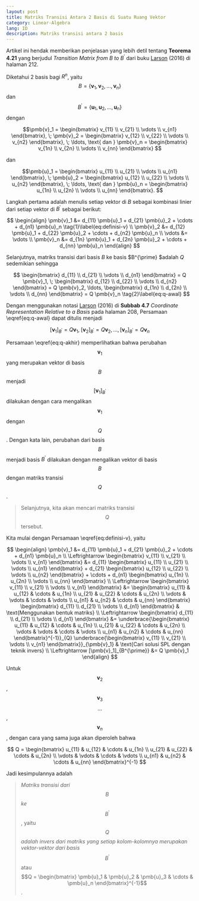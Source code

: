 ```yaml
---
layout: post
title: Matriks Transisi Antara 2 Basis di Suatu Ruang Vektor 
category: Linear-Algebra
lang: ID
description: Matriks transisi antara 2 basis
---
```


Artikel ini hendak memberikan penjelasan yang lebih detil tentang **Teorema 4.21** yang berjudul _Transition Matrix from_ $B$ _to_ $B^{\prime}$ dari buku [Larson](https://www.amazon.com/Elementary-Linear-Algebra-Ron-Larson/dp/1305658000/) (2016) di halaman 212. 

Diketahui 2 basis bagi $R^n$, yaitu 
$$ 
B = \{ \pmb{v}_1, \pmb{v}_2, \ldots, \pmb{v}_n \}  $$ dan 
$$ B^{\prime} = \{ \pmb{u}_1, \pmb{u}_2, \ldots, \pmb{u}_n \} $$ dengan

$$\pmb{v}_1 = \begin{bmatrix} v_{11} \\ 
v_{21} \\ 
\vdots \\
v_{n1} \end{bmatrix}, \; \pmb{v}_2 = \begin{bmatrix} v_{12} \\ 
v_{22} \\ 
\vdots \\
v_{n2} \end{bmatrix}, \; \ldots,  \text{ dan } \pmb{v}_n = \begin{bmatrix} v_{1n} \\ 
v_{2n} \\ 
\vdots \\
v_{nn} \end{bmatrix} $$ 

dan

$$\pmb{u}_1 = \begin{bmatrix} u_{11} \\ 
u_{21} \\ 
\vdots \\
u_{n1} \end{bmatrix}, \; \pmb{u}_2 = \begin{bmatrix} u_{12} \\ 
u_{22} \\ 
\vdots \\
u_{n2} \end{bmatrix}, \; \ldots,  \text{ dan } \pmb{u}_n = \begin{bmatrix} u_{1n} \\ 
u_{2n} \\ 
\vdots \\
u_{nn} \end{bmatrix}. $$

Langkah pertama adalah menulis setiap vektor di $B$ sebagai kombinasi linier dari setiap vektor di $B^{\prime}$ sebagai berikut:

$$
\begin{align}
	\pmb{v}_1 &= d_{11} \pmb{u}_1 + d_{21} \pmb{u}_2 + \cdots + d_{n1} \pmb{u}_n \tag{1}\label{eq:definisi-v}  \\
	\pmb{v}_2 &= d_{12} \pmb{u}_1 + d_{22} \pmb{u}_2 + \cdots + d_{n2} \pmb{u}_n \\
	   \vdots &=  \vdots \\
	\pmb{v}_n &= d_{1n} \pmb{u}_1 + d_{2n} \pmb{u}_2 + \cdots + d_{nn} \pmb{u}_n 
\end{align}
$$

Selanjutnya, matriks transisi dari basis $B$ ke basis $B^{\prime} $adalah $Q$ sedemikian sehingga

$$
	\begin{bmatrix}
		d_{11} \\
		d_{21} \\
		\vdots \\
		d_{n1} 
	\end{bmatrix} = Q \pmb{v}_1, \; 	\begin{bmatrix}
		d_{12} \\
		d_{22} \\
		\vdots \\
		d_{n2} 
	\end{bmatrix} = Q \pmb{v}_2, \ldots, \begin{bmatrix}
		d_{1n} \\
		d_{2n} \\
		\vdots \\
		d_{nn} 
	\end{bmatrix} = Q \pmb{v}_n \tag{2}\label{eq:q-awal}
$$

Dengan menggunakan notasi [Larson](https://www.amazon.com/Elementary-Linear-Algebra-Ron-Larson/dp/1305658000/) (2016) di **Subbab 4.7** _Coordinate Representation Relative to a Basis_ pada halaman 208, Persamaan \eqref{eq:q-awal} dapat ditulis menjadi

$$
	[\pmb{v}_1]_{B^{\prime}} = Q \pmb{v}_1, \; 
	[\pmb{v}_2]_{B^{\prime}} = Q \pmb{v}_2, \ldots, [\pmb{v}_n]_{B^{\prime}} = Q \pmb{v}_n \tag{3}\label{eq:q-akhir}
$$

Persamaan \eqref{eq:q-akhir} memperlihatkan bahwa perubahan $$\pmb{v}_1$$ yang merupakan vektor di basis $$B$$ menjadi $$[\pmb{v}_1]_{B^{\prime}}$$ dilakukan dengan cara mengalikan $$\pmb{v}_1$$ dengan $$Q$$. Dengan kata lain, perubahan dari basis $$B$$ menjadi basis $B^{\prime}$ dilakukan dengan mengalikan vektor di basis $$B$$ dengan matriks transisi $$Q$$.

> Selanjutnya, kita akan mencari matriks transisi $$Q$$ tersebut.    

Kita mulai dengan Persamaan \eqref{eq:definisi-v}, yaitu

$$
\begin{align}
	\pmb{v}_1 &= d_{11} \pmb{u}_1 + d_{21} \pmb{u}_2 + \cdots + d_{n1} \pmb{u}_n \\
	\Leftrightarrow  \begin{bmatrix} v_{11} \\
		v_{21}  \\
		\vdots \\
		v_{n1}  
	 \end{bmatrix} &= d_{11}  \begin{bmatrix} u_{11} \\
	 	u_{21} \\
	 	\vdots \\
	 	u_{n1}	\end{bmatrix} + d_{21}  \begin{bmatrix} u_{12} \\
	 	u_{22} \\
	 	\vdots \\
	 	u_{n2}	\end{bmatrix} + \cdots + d_{n1}  \begin{bmatrix} u_{1n} \\
	 	u_{2n} \\
	 	\vdots \\
	 	u_{nn}	\end{bmatrix} \\
	\Leftrightarrow  \begin{bmatrix} v_{11} \\
		v_{21}  \\
		\vdots \\
		v_{n1}  
	 \end{bmatrix} &= \begin{bmatrix} u_{11} & u_{12} & \cdots & u_{1n} \\
	 	u_{21} & u_{22}   & \cdots & u_{2n} \\
	 	\vdots &   \vdots & \cdots & \vdots \\
	 	u_{n1} & u_{n2}   & \cdots & u_{nn}	 	 
	 \end{bmatrix} \begin{bmatrix} 
	 	d_{11} \\
	 	d_{21} \\
	 	\vdots \\
	 	d_{n1}
	 \end{bmatrix}	& \text{Menggunakan bentuk matriks} \\
\Leftrightarrow  \begin{bmatrix} d_{11} \\
		d_{21}  \\
		\vdots \\
		d_{n1}  
	 \end{bmatrix} &= \underbrace{\begin{bmatrix} u_{11} & u_{12} & \cdots & u_{1n} \\
	 	u_{21} & u_{22}   & \cdots & u_{2n} \\
	 	\vdots &   \vdots & \cdots & \vdots \\
	 	u_{n1} & u_{n2}   & \cdots & u_{nn}	 	 
	 \end{bmatrix}^{-1}}_{Q}  \underbrace{\begin{bmatrix} 
	 	v_{11} \\
	 	v_{21} \\
	 	\vdots \\
	 	v_{n1}
	 \end{bmatrix}}_{\pmb{v}_1} & \text{Cari solusi SPL dengan teknik invers} \\
\Leftrightarrow  [\pmb{v}_1]_{B^{\prime}} &= Q \pmb{v}_1
\end{align}
$$

Untuk $$\pmb{v}_2$$, $$\pmb{v}_3$$ $$\ldots$$, $$\pmb{v}_n$$, dengan cara yang sama juga akan diperoleh bahwa

$$
	Q = \begin{bmatrix} u_{11} & u_{12} & \cdots & u_{1n} \\
	 	u_{21} & u_{22}   & \cdots & u_{2n} \\
	 	\vdots &   \vdots & \cdots & \vdots \\
	 	u_{n1} & u_{n2}   & \cdots & u_{nn}	 	 
	 \end{bmatrix}^{-1}
$$ 

Jadi kesimpulannya adalah
> _Matriks transisi dari_ $$B$$ _ke_ $$B^{\prime}$$, yaitu $$Q$$ _adalah invers dari matriks yang setiap kolom-kolomnya merupakan vektor-vektor dari basis_ $$B^{\prime}$$ atau
$$Q = \begin{bmatrix} \pmb{u}_1 & \pmb{u}_2 & \pmb{u}_3 & \cdots & \pmb{u}_n \end{bmatrix}^{-1}$$.


